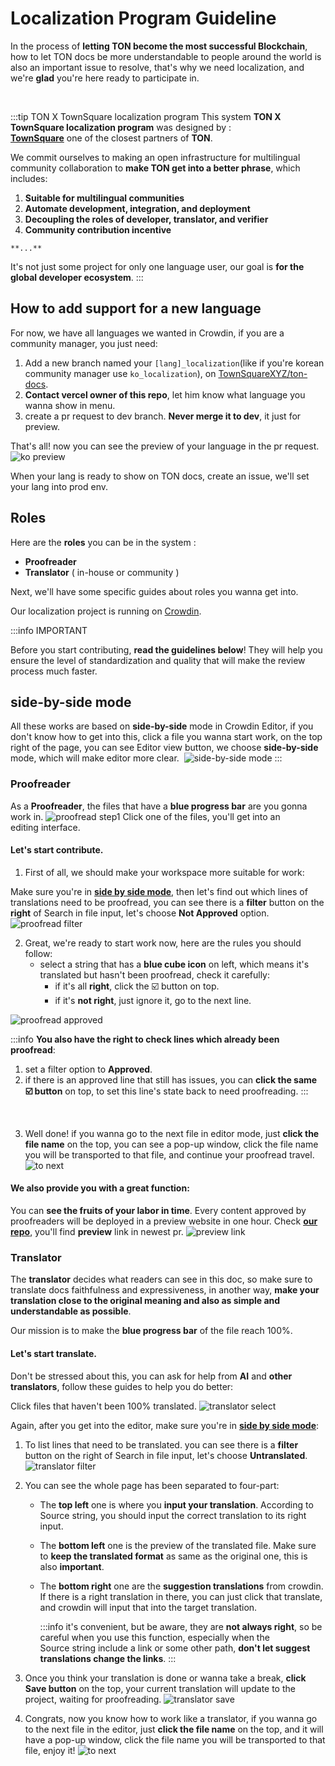 # Localization Program Guideline

In the process of **letting TON become the most successful Blockchain**, how to let TON docs be more understandable to people around the world is also an important issue to resolve, that's why we need localization, and we're **glad** you're here ready to participate in.

<br />

:::tip TON X TownSquare localization program
This system **TON X TownSquare localization program** was designed by :            
[**TownSquare**](https://github.com/TownSquareXYZ) one of the closest partners of **TON**. 

We commit ourselves to making an open infrastructure for multilingual community collaboration to **make TON get into a better phrase**, which includes:
  1. **Suitable for multilingual communities**
  2. **Automate development, integration, and deployment**
  3. **Decoupling the roles of developer, translator, and verifier**
  4. **Community contribution incentive**
    
    **...**

It's not just some project for only one language user, our goal is **for the global developer ecosystem**.
:::

## How to add support for a new language
For now, we have all languages we wanted in Crowdin, if you are a community manager, you just need:
1. Add a new branch named your `[lang]_localization`(like if you're korean community manager use `ko_localization`), on [TownSquareXYZ/ton-docs](https://github.com/TownSquareXYZ/ton-docs).
2. **Contact vercel owner of this repo**, let him know what language you wanna show in menu.
3. create a pr request to dev branch. **Never merge it to dev**, it just for preview.

That's all! now you can see the preview of your language in the pr request. 
![ko preview](/img/localizationProgramGuideline/ko_preview.png)

When your lang is ready to show on TON docs, create an issue, we'll set your lang into prod env.



## Roles

Here are the **roles** you can be in the system :

- **Proofreader**
- **Translator** ( in-house or community )

Next, we'll have some specific guides about roles you wanna get into.

Our localization project is running on [Crowdin](https://crowdin.com/project/ton-docs).

:::info IMPORTANT

Before you start contributing, **read the guidelines below**! They will help you ensure the level of standardization and quality that will make the review process much faster.

## side-by-side mode

All these works are based on **side-by-side** mode in Crowdin Editor, if you don't know how to get into this, click a file you wanna start work, on the top right of the page, you can see Editor view button, we choose **side-by-side** mode, which will make editor more clear. 
![side-by-side mode](/img/localizationProgramGuideline/side-by-side.png)
:::

### Proofreader

As a **Proofreader**, the files that have a **blue progress bar** are you gonna work in.
![proofread step1](/img/localizationProgramGuideline/proofread-step1.png)
Click one of the files, you'll get into an editing interface.

#### Let's start contribute.

1. First of all, we should make your workspace more suitable for work:

  Make sure you're in [**side by side mode**](#side-by-side-mode), then let's find out which lines of translations need to be proofread, you can see there is a **filter** button on the **right** of Search in file input, let's choose **Not Approved** option.
![proofread filter](/img/localizationProgramGuideline/proofread-filter.png)


2. Great, we're ready to start work now, here are the rules you should follow:
   - select a string that has a **blue cube icon** on left, which means it's translated but hasn't been proofread, check it carefully:
     - if it's all **right**, click the ☑️ button on top.
     - if it's **not right**, just ignore it, go to the next line.

![proofread approved](/img/localizationProgramGuideline/proofread-approved.png)
     

:::info
**You also have the right to check lines which already been proofread**: 
  1. set a filter option to **Approved**. 
  2. if there is an approved line that still has issues, you can **click the same ☑️ button** on top, to set this line's state back to need proofreading.
:::

<br/>

3. Well done! if you wanna go to the next file in editor mode, just **click the file name** on the top, you can see a pop-up window, click the file name you will be transported to that file, and continue your proofread travel.
![to next](/img/localizationProgramGuideline/redirect-to-next.png)

#### We also provide you with a great function: 
You can **see the fruits of your labor in time**. Every content approved by proofreaders will be deployed in a preview website in one hour. Check [**our repo**](https://github.com/TownSquareXYZ/ton-docs/pulls), you'll find **preview** link in newest pr.
![preview link](/img/localizationProgramGuideline/preview-link.png)


### Translator

The **translator** decides what readers can see in this doc, so make sure to translate docs faithfulness and expressiveness, in another way, **make your translation close to the original meaning and also as simple and understandable as possible**.

Our mission is to make the **blue progress bar** of the file reach 100%.

#### Let's start translate.

Don't be stressed about this, you can ask for help from **AI** and **other translators**, follow these guides to help you do better:

Click files that haven't been 100% translated.
![translator select](/img/localizationProgramGuideline/translator-select.png)

Again, after you get into the editor, make sure you're in [**side by side mode**](#side-by-side-mode):

1. To list lines that need to be translated. you can see there is a **filter** button on the right of Search in file input, let's choose **Untranslated**.
![translator filter](/img/localizationProgramGuideline/translator-filter.png)

2. You can see the whole page has been separated to four-part:
    - The **top left** one is where you **input your translation**. According to Source string, you should input the correct translation to its right input.
    - The **bottom left** one is the preview of the translated file. Make sure to **keep the translated format** as same as the original one, this is also **important**.
    - The **bottom right** one are the **suggestion translations** from crowdin. If there is a right translation in there, you can just click that translate, and crowdin will input that into the target translation. 

      :::info
        it's convenient, but be aware, they are **not always right**, so be careful when you use this function, especially when the Source string include a link or some other path, **don't let suggest translations change the links**.
      :::

  
3. Once you think your translation is done or wanna take a break, **click Save button** on the top, your current translation will update to the project, waiting for proofreading.
![translator save](/img/localizationProgramGuideline/translator-save.png)


4. Congrats, now you know how to work like a translator, if you wanna go to the next file in the editor, just **click the file name** on the top, and it will have a pop-up window, click the file name you will be transported to that file, enjoy it!
![to next](/img/localizationProgramGuideline/redirect-to-next.png)
